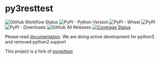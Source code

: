 py3resttest
==========
![GitHub Workflow Status](https://img.shields.io/github/workflow/status/abhijo89-to/py3resttest/Python%20package?style=plastic)
![PyPI - Python Version](https://img.shields.io/pypi/pyversions/resttest3)
![PyPI - Wheel](https://img.shields.io/pypi/wheel/resttest3)
![PyPI](https://img.shields.io/pypi/v/resttest3)
![PyPI - Downloads](https://img.shields.io/pypi/dm/resttest3)
![GitHub All Releases](https://img.shields.io/github/downloads/abhijo89-to/py3resttest/total)
[![Coverage Status](https://coveralls.io/repos/github/abhijo89-to/py3resttest/badge.svg)](https://coveralls.io/github/abhijo89-to/py3resttest)

Please read [documentation](https://abhijo89-to.github.io/py3resttest/). We are doing active development for python3 and removed python2 support 

This project is a fork of [pyresttest](https://github.com/svanoort/pyresttest)
